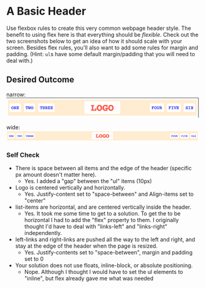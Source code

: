 # A Basic Header

Use flexbox rules to create this very common webpage header style. The benefit to using flex here is that everything should be _flexible_. Check out the two screenshots below to get an idea of how it should scale with your screen. Besides flex rules, you'll also want to add some rules for margin and padding. (Hint: `ul`s have some default margin/padding that you will need to deal with.)

## Desired Outcome

narrow:
![narrow](./desired-outcome-narrow.png)

wide: 
![wide](./desired-outcome-wide.png)

### Self Check
- There is space between all items and the edge of the header (specific px amount doesn't matter here).
  - Yes. I added a "gap" between the "ul" items (10px)
- Logo is centered vertically and horizontally.
  - Yes. Justify-content set to "space-between" and Align-items set to "center"
- list-items are horizontal, and are centered vertically inside the header.
  - Yes. It took me some time to get to a solution. To get the to be horizontal I had to add the "flex" property to them. I originally thought I'd have to deal with "links-left" and "links-right" independently.
- left-links and right-links are pushed all the way to the left and right, and stay at the edge of the header when the page is resized.
  - Yes. Justify-contents set to "space-between", margin and padding set to 0
- Your solution does not use floats, inline-block, or absolute positioning.
  - Nope. Although I thought I would have to set the ul elements to "inline", but flex already gave me what was needed